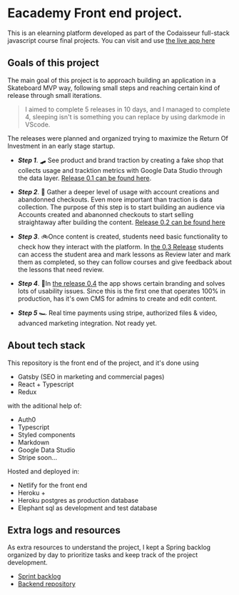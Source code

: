 # Eacademy Front end project.

This is an elearning platform developed as part of the Codaisseur full-stack javascript course final projects. You can visit and use [the live app here](https://mystifying-wilson-1474e2.netlify.app)

## Goals of this project

The main goal of this project is to approach building an application in a Skateboard MVP way, following small steps and reaching certain kind of release through small iterations.

> I aimed to complete 5 releases in 10 days, and I managed to complete 4, sleeping isn't is something you can replace by using darkmode in VScode.

The releases were planned and organized trying to maximize the Return Of Investment in an early stage startup.

- **_Step 1_**. 🛹 See product and brand traction by creating a fake shop that collects usage and tracktion metrics with Google Data Studio through the data layer. [Release 0.1 can be found here](https://github.com/migueldf10/eacademy-gatsby-react-redux/releases/tag/0.1).
- **_Step 2_**. 🛴 Gather a deeper level of usage with account creations and abandonned checkouts. Even more important than traction is data collection. The purpose of this step is to start building an audience via Accounts created and abanonned checkouts to start selling straightaway after building the content. [Release 0.2 can be found here](https://github.com/migueldf10/eacademy-gatsby-react-redux/releases/tag/0.2)
- **_Step 3_**. 🚲Once content is created, students need basic functionality to check how they interact with the platform. In [the 0.3 Release](https://github.com/migueldf10/eacademy-gatsby-react-redux/releases/tag/0.3) students can access the student area and mark lessons as Review later and mark them as completed, so they can follow courses and give feedback about the lessons that need review.
- **_Step 4_**. 🛵In [the release 0.4](https://github.com/migueldf10/eacademy-gatsby-react-redux/releases/tag/0.4) the app shows certain branding and solves lots of usability issues. Since this is the first one that operates 100% in production, has it's own CMS for admins to create and edit content.

- **_Step 5_** 🏎️ Real time payments using stripe, authorized files & video, advanced marketing integration. Not ready yet.

## About tech stack

This repository is the front end of the project, and it's done using

- Gatsby (SEO in marketing and commercial pages)
- React + Typescript
- Redux

with the aditional help of:

- Auth0
- Typescript
- Styled components
- Markdown
- Google Data Studio
- Stripe soon...

Hosted and deployed in:

- Netlify for the front end
- Heroku +
- Heroku postgres as production database
- Elephant sql as development and test database

## Extra logs and resources

As extra resources to understand the project, I kept a Spring backlog organized by day to prioritize tasks and keep track of the project development.

- [Sprint backlog](https://github.com/migueldf10/eacademy-gatsby-react-redux/projects/1)
- [Backend repository](https://github.com/migueldf10/eacademy-node-express-sequelize-pg)

